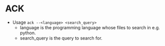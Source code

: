 # ACK

* Usage `ack --<language> <search_query>`
    * language is the programming language whose files to search in e.g. python.
    * search_query is the query to search for.
